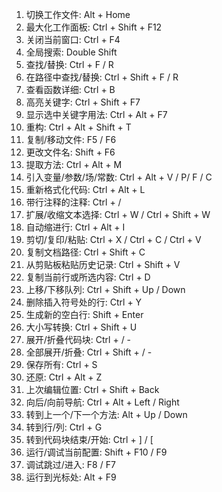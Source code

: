 1. 切换工作文件: Alt + Home
2. 最大化工作面板: Ctrl + Shift + F12
3. 关闭当前窗口: Ctrl + F4
4. 全局搜索: Double Shift
5. 查找/替换: Ctrl + F / R
6. 在路径中查找/替换: Ctrl + Shift + F / R
7. 查看函数详细: Ctrl + B
8. 高亮关键字: Ctrl + Shift + F7
9. 显示选中关键字用法: Ctrl + Alt + F7
10. 重构: Ctrl + Alt + Shift + T
11. 复制/移动文件: F5 / F6
12. 更改文件名: Shift + F6
13. 提取方法: Ctrl + Alt + M
14. 引入变量/参数/场/常数: Ctrl + Alt + V / P/ F / C
15. 重新格式化代码: Ctrl + Alt + L
16. 带行注释的注释: Ctrl + /
17. 扩展/收缩文本选择: Ctrl + W / Ctrl + Shift + W
18. 自动缩进行: Ctrl + Alt + I
19. 剪切/复印/粘贴: Ctrl + X / Ctrl + C / Ctrl + V
20. 复制文档路径: Ctrl + Shift + C
21. 从剪贴板粘贴历史记录: Ctrl + Shift + V
22. 复制当前行或所选内容: Ctrl + D
23. 上移/下移队列: Ctrl + Shift + Up / Down
24. 删除插入符号处的行: Ctrl + Y
25. 生成新的空白行: Shift + Enter
26. 大小写转换: Ctrl + Shift + U
27. 展开/折叠代码块: Ctrl + / -
28. 全部展开/折叠: Ctrl + Shift + / -
29. 保存所有: Ctrl + S
30. 还原: Ctrl + Alt + Z
31. 上次编辑位置: Ctrl + Shift + Back
32. 向后/向前导航: Ctrl + Alt + Left / Right
33. 转到上一个/下一个方法: Alt + Up / Down
34. 转到行/列: Ctrl + G
35. 转到代码块结束/开始: Ctrl + ] / [
36. 运行/调试当前配置: Shift + F10 / F9
37. 调试跳过/进入: F8 / F7
38. 运行到光标处: Alt + F9